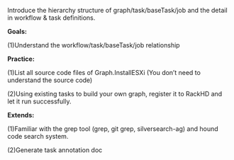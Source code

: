 Introduce the hierarchy structure of graph/task/baseTask/job and the detail in workflow & task definitions.

**Goals:**

\(1\)Understand the workflow/task/baseTask/job relationship

**Practice:**

\(1\)List all source code files of Graph.InstallESXi \(You don’t need to understand the source code\)

\(2\)Using existing tasks to build your own graph, register it to RackHD and let it run successfully.

**Extends:**

\(1\)Familiar with the grep tool \(grep, git grep, silversearch-ag\) and hound code search system.

\(2\)Generate task annotation doc

